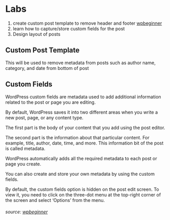 # Labs
1. create custom post template to remove header and footer 
   [wpbeginner](https://www.wpbeginner.com/wp-tutorials/how-to-create-custom-post-types-in-wordpress/)
3. learn how to capture/store custom fields for the post
4. Design layout of posts

## Custom Post Template
This will be used to remove metadata from posts such as author name, category, and date from bottom of post


## Custom Fields
WordPress custom fields are metadata used to add additional information related to the post or page you are editing.

By default, WordPress saves it into two different areas when you write a new post, page, or any content type.

The first part is the body of your content that you add using the post editor.

The second part is the information about that particular content. For example, title, author, date, time, and more. This information bit of the post is called metadata.

WordPress automatically adds all the required metadata to each post or page you create.

You can also create and store your own metadata by using the custom fields.

By default, the custom fields option is hidden on the post edit screen. To view it, you need to click on the three-dot menu at the top-right corner of the screen and select ‘Options’ from the menu.
###### source: [wpbeginner](https://www.wpbeginner.com/wp-tutorials/wordpress-custom-fields-101-tips-tricks-and-hacks/#customfieldsintro)
